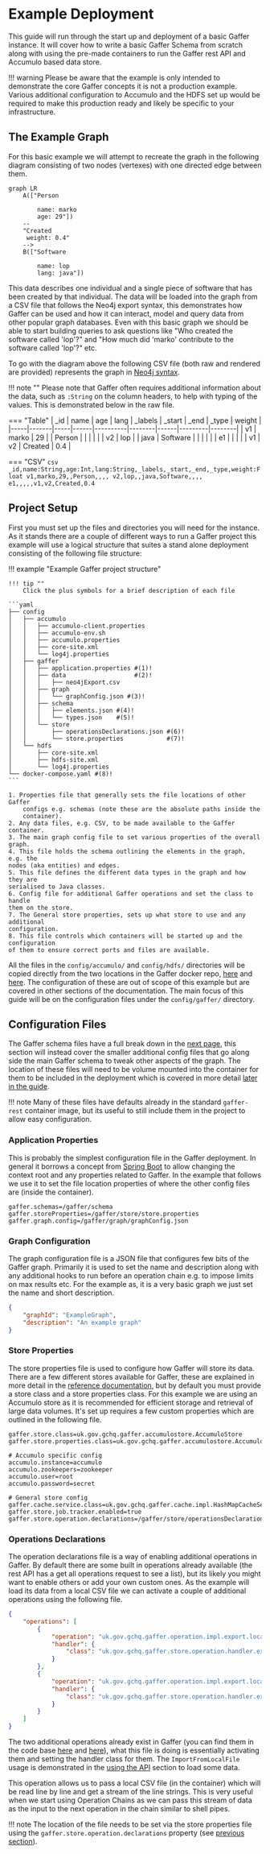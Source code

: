 # Example Deployment

This guide will run through the start up and deployment of a basic Gaffer instance. It will cover
how to write a basic Gaffer Schema from scratch along with using the pre-made containers to run the
Gaffer rest API and Accumulo based data store.

!!! warning
    Please be aware that the example is only intended to demonstrate the core Gaffer concepts it is
    not a production example. Various additional configuration to Accumulo and the HDFS set up would
    be required to make this production ready and likely be specific to your infrastructure.

## The Example Graph

For this basic example we will attempt to recreate the graph in the following diagram consisting of
two nodes (vertexes) with one directed edge between them.

```mermaid
graph LR
    A(["Person

        name: marko
        age: 29"])
    --
    "Created
     weight: 0.4"
    -->
    B(["Software

        name: lop
        lang: java"])
```

This data describes one individual and a single piece of software that has been created by that
individual. The data will be loaded into the graph from a CSV file that follows the Neo4j export
syntax, this demonstrates how Gaffer can be used and how it can interact, model and query data from
other popular graph databases. Even with this basic graph we should be able to start building
queries to ask questions like "Who created the software called 'lop'?" and "How much did 'marko'
contribute to the software called 'lop'?" etc.

To go with the diagram above the following CSV file (both raw and rendered are provided) represents
the graph in [Neo4j syntax](https://neo4j.com/labs/apoc/4.4/export/csv/#export-database-csv).

!!! note ""
    Please note that Gaffer often requires additional information about the data, such as
    `:String` on the column headers, to help with typing of the values. This is demonstrated below
    in the raw file.

=== "Table"
    | _id | name  | age | lang | _labels  | _start | _end | _type   | weight |
    |-----|-------|-----|------|----------|--------|------|---------|--------|
    | v1  | marko | 29  |      | Person   |        |      |         |        |
    | v2  | lop   |     | java | Software |        |      |         |        |
    | e1  |       |     |      |          | v1     | v2   | Created | 0.4    |

=== "CSV"
    ```csv
    _id,name:String,age:Int,lang:String,_labels,_start,_end,_type,weight:Float
    v1,marko,29,,Person,,,,
    v2,lop,,java,Software,,,,
    e1,,,,,v1,v2,Created,0.4
    ```

## Project Setup

First you must set up the files and directories you will need for the instance. As it stands there
are a couple of different ways to run a Gaffer project this example will use a logical structure
that suites a stand alone deployment consisting of the following file structure:

!!! example "Example Gaffer project structure"

    !!! tip ""
        Click the plus symbols for a brief description of each file

    ```yaml
    ├── config
    │   ├── accumulo
    │   │   ├── accumulo-client.properties
    │   │   ├── accumulo-env.sh
    │   │   ├── accumulo.properties
    │   │   ├── core-site.xml
    │   │   └── log4j.properties
    │   ├── gaffer
    │   │   ├── application.properties #(1)!
    │   │   ├── data                   #(2)!
    │   │   │   ├── neo4jExport.csv
    │   │   ├── graph
    │   │   │   └── graphConfig.json #(3)!
    │   │   ├── schema
    │   │   │   ├── elements.json #(4)!
    │   │   │   └── types.json    #(5)!
    │   │   └── store
    │   │       ├── operationsDeclarations.json #(6)!
    │   │       └── store.properties            #(7)!
    │   └── hdfs
    │       ├── core-site.xml
    │       ├── hdfs-site.xml
    │       └── log4j.properties
    └── docker-compose.yaml #(8)!
    ```

    1. Properties file that generally sets the file locations of other Gaffer
        configs e.g. schemas (note these are the absolute paths inside the
        container).
    2. Any data files, e.g. CSV, to be made available to the Gaffer container.
    3. The main graph config file to set various properties of the overall graph.
    4. This file holds the schema outlining the elements in the graph, e.g. the
    nodes (aka entities) and edges.
    5. This file defines the different data types in the graph and how they are
    serialised to Java classes.
    6. Config file for additional Gaffer operations and set the class to handle
    them on the store.
    7. The General store properties, sets up what store to use and any additional
    configuration.
    8. This file controls which containers will be started up and the configuration
    of them to ensure correct ports and files are available.

All the files in the `config/accumulo/` and `config/hdfs/` directories will be copied directly from
the two locations in the Gaffer docker repo,
[here](https://github.com/gchq/gaffer-docker/tree/develop/docker/accumulo/conf-2.0.1) and
[here](https://github.com/gchq/gaffer-docker/tree/develop/docker/hdfs/conf). The configuration of
these are out of scope of this example but are covered in other sections of the documentation. The
main focus of this guide will be on the configuration files under the `config/gaffer/` directory.

## Configuration Files

The Gaffer schema files have a full break down in the [next page](./writing-the-schema.md), this
section will instead cover the smaller additional config files that go along side the main Gaffer
schema to tweak other aspects of the graph. The location of these files will need to be volume
mounted into the container for them to be included in the deployment which is covered in more detail
[later in the guide](./running-the-deployment.md).

!!! note
    Many of these files have defaults already in the standard `gaffer-rest` container image, but its
    useful to still include them in the project to allow easy configuration.

### Application Properties

This is probably the simplest configuration file in the Gaffer deployment. In general it borrows a
concept from [Spring
Boot](https://www.tutorialspoint.com/spring_boot/spring_boot_application_properties.htm) to allow
changing the context root and any properties related to Gaffer. In the example that follows we use
it to set the file location properties of where the other config files are (inside the container).

```properties title="application.properties"
gaffer.schemas=/gaffer/schema
gaffer.storeProperties=/gaffer/store/store.properties
gaffer.graph.config=/gaffer/graph/graphConfig.json
```

### Graph Configuration

The graph configuration file is a JSON file that configures few bits of the Gaffer graph. Primarily
it is used to set the name and description along with any additional hooks to run before an operation
chain e.g. to impose limits on max results etc. For the example as, it is a very basic graph we just
set the name and short description.

```json title="graphConfig.json"
{
    "graphId": "ExampleGraph",
    "description": "An example graph"
}
```

### Store Properties

The store properties file is used to configure how Gaffer will store its data. There are a few
different stores available for Gaffer, these are explained in more detail in the [reference
documentation](../../reference/stores-guide/stores.md), but by default you must provide a store
class and a store properties class. For this example we are using an Accumulo store as it is
recommended for efficient storage and retrieval of large data volumes. It's set up requires a few
custom properties which are outlined in the following file.

```properties title="store.properties"
gaffer.store.class=uk.gov.gchq.gaffer.accumulostore.AccumuloStore
gaffer.store.properties.class=uk.gov.gchq.gaffer.accumulostore.AccumuloProperties

# Accumulo specific config
accumulo.instance=accumulo
accumulo.zookeepers=zookeeper
accumulo.user=root
accumulo.password=secret

# General store config
gaffer.cache.service.class=uk.gov.gchq.gaffer.cache.impl.HashMapCacheService
gaffer.store.job.tracker.enabled=true
gaffer.store.operation.declarations=/gaffer/store/operationsDeclarations.json
```

### Operations Declarations

The operation declarations file is a way of enabling additional operations in Gaffer. By default
there are some built in operations already available (the rest API has a get all operations request
to see a list), but its likely you might want to enable others or add your own custom ones. As the
example will load its data from a local CSV file we can activate a couple of additional operations
using the following file.

```json title="operationsDeclarations.json"
{
    "operations": [
        {
            "operation": "uk.gov.gchq.gaffer.operation.impl.export.localfile.ImportFromLocalFile",
            "handler": {
                "class": "uk.gov.gchq.gaffer.store.operation.handler.export.localfile.ImportFromLocalFileHandler"
            }
        },
        {
            "operation": "uk.gov.gchq.gaffer.operation.impl.export.localfile.ExportToLocalFile",
            "handler": {
                "class": "uk.gov.gchq.gaffer.store.operation.handler.export.localfile.ExportToLocalFileHandler"
            }
        }
    ]
}
```

The two additional operations already exist in Gaffer (you can find them in the code base
[here](https://github.com/gchq/Gaffer/blob/develop/core/operation/src/main/java/uk/gov/gchq/gaffer/operation/impl/export/localfile/ImportFromLocalFile.java)
and
[here](https://github.com/gchq/Gaffer/blob/develop/core/operation/src/main/java/uk/gov/gchq/gaffer/operation/impl/export/localfile/ExportToLocalFile.java)),
what this file is doing is essentially activating them and setting the handler class for them. The
`ImportFromLocalFile` usage is demonstrated in the [using the API](./using-the-api.md) section to
load some data.

This operation allows us to pass a local CSV file (in the container) which will be read line by line
and get a stream of the line strings. This is very useful when we start using Operation Chains as
we can pass this stream of data as the input to the next operation in the chain similar to shell
pipes.

!!! note
    The location of the file needs to be set via the store properties file using the
    `gaffer.store.operation.declarations` property (see [previous section](#store-properties)).
